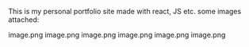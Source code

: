 This is my personal portfolio site made with react, JS etc.
some images attached:

image.png
image.png
image.png
image.png
image.png
image.png